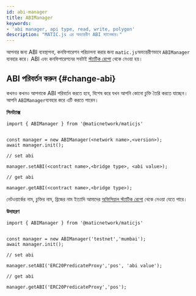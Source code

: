 ```yaml
---
id: abi-manager
title: ABIManager
keywords:
- 'abi manager, api type, read, write, polygon'
description: "MATIC.js এর অভ্যন্তরীণ ABI ম্যানেজার।"
---
```


আপনার জন্য ABI ব্যবস্থাপনা, কনফিগারেশন পরিচালনা করার জন্য `matic.js`অভ্যন্তরীণভাবে `ABIManager` ব্যবহার করে। ABI এবং কনফিগারেশনের সবটাই [স্ট্যাটিক রেপো](https://github.com/maticnetwork/static) থেকে নেওয়া হয়।

## ABI পরিবর্তন করুন {#change-abi}

কখনও কখনও আপনাকে ABI পরিবর্তন করতে হবে, বিশেষ করে যখন আপনি কোনো চুক্তি তৈরি করতে যাচ্ছেন। আপনি `ABIManager`ব্যবহার করে এটি করতে পারেন।

**সিনট্যাক্স**

```
import { ABIManager } from '@maticnetwork/maticjs'


const manager = new ABIManager(<network name>,<version>);
await manager.init();

// set abi

manager.setABI(<contract name>,<bridge type>, <abi value>);

// get abi

manager.getABI(<contract name>,<bridge type>);
```

নেটওয়ার্কের নাম, চুক্তির নাম, ব্রিজের নাম ইত্যাদি আমাদের [অফিসিয়াল স্ট্যাটিক রেপো](https://github.com/maticnetwork/static/tree/master/network) থেকে নেওয়া যেতে পারে।

**উদাহরণ**

```
import { ABIManager } from '@maticnetwork/maticjs'


const manager = new ABIManager('testnet','mumbai');
await manager.init();

// set abi

manager.setABI('ERC20PredicateProxy','pos', 'abi value');

// get abi

manager.getABI('ERC20PredicateProxy','pos');
```





